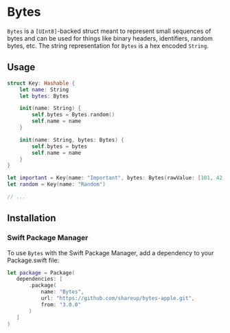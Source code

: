 # Bytes

`Bytes` is a `[UInt8]`-backed struct meant to represent small sequences of bytes and can be used for things like binary headers, identifiers, random bytes, etc. The string representation for `Bytes` is a hex encoded `String`.

## Usage

```swift
struct Key: Hashable {
    let name: String
    let bytes: Bytes

    init(name: String) {
        self.bytes = Bytes.random()
        self.name = name
    }

    init(name: String, bytes: Bytes) {
        self.bytes = bytes
        self.name = name
    }
}

let important = Key(name: "Important", bytes: Bytes(rawValue: [101, 42, 101]))
let random = Key(name: "Random")

// ...
```

## Installation

### Swift Package Manager

To use `Bytes` with the Swift Package Manager, add a dependency to your Package.swift file:
 
 ```swift
 let package = Package(
    dependencies: [
        .package(
            name: "Bytes",
            url: "https://github.com/shareup/bytes-apple.git",
            from: "3.0.0"
        )
    ]
 )
```
